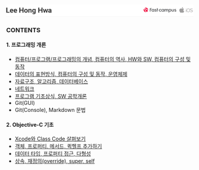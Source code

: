 <img src="https://github.com/LeeHongHwa/LeeHongHwa/blob/master/img/title.png"/>

### CONTENTS

#### 1. 프로그래밍 개론
  - [컴퓨터/프로그램/프로그래밍의 개념, 컴퓨터의 역사, HW와 SW, 컴퓨터의 구성 및 동작]
  - [데이터의 표현방식, 컴퓨터의 구성 및 동작, 운영체제]
  - [자료구조, 알고리즘, 데이터베이스]
  - [네트워크]
  - [프로그램 기초상식, SW 공학개론]
  - Git(GUI)
  - Git(Console), Markdown 문법

#### 2. Objective-C 기초
  - [Xcode와 Class Code 살펴보기]
  - [객체, 프로퍼티, 메서드, 퀵헬프 추가하기]
  - [데이터 타입, 프로퍼티 접근, 다형성]
  - [상속, 재정의(override), super, self]

[//]: # (These are reference links used in the body of this note and get stripped out when the markdown processor does its job. There is no need to format nicely because it shouldn't be seen. Thanks SO - http://stackoverflow.com/questions/4823468/store-comments-in-markdown-syntax)

  [컴퓨터/프로그램/프로그래밍의 개념, 컴퓨터의 역사, HW와 SW, 컴퓨터의 구성 및 동작]: <https://github.com/LeeHongHwa/LeeHongHwa/blob/class/class/160905.pdf>

  [데이터의 표현방식, 컴퓨터의 구성 및 동작, 운영체제]: <https://github.com/LeeHongHwa/LeeHongHwa/blob/class/class/160906.pdf>

  [자료구조, 알고리즘, 데이터베이스]: <https://github.com/LeeHongHwa/LeeHongHwa/blob/class/class/160907.pdf>

  [네트워크]: <https://github.com/LeeHongHwa/LeeHongHwa/blob/class/class/160908.pdf>

  [프로그램 기초상식, SW 공학개론]: <https://github.com/LeeHongHwa/LeeHongHwa/blob/class/class/160909.pdf>

  [Xcode와 Class Code 살펴보기]: <https://github.com/LeeHongHwa/LeeHongHwa/blob/class/class/160919_Xcode%2CObject/160919_Xcode%2CObject.md>

  [객체, 프로퍼티, 메서드, 퀵헬프 추가하기]: <https://github.com/LeeHongHwa/LeeHongHwa/blob/class/class/160920_Object%2CMethod%2CProperty%2CQuickHelp/160920_Object%2CMethod%2CProperty%2CQuickHelp.md>

  [데이터 타입, 프로퍼티 접근, 다형성]: <https://github.com/LeeHongHwa/LeeHongHwa/blob/class/class/160921_%EB%8D%B0%EC%9D%B4%ED%84%B0%ED%83%80%EC%9E%85%2C%ED%94%84%EB%A1%9C%ED%8D%BC%ED%8B%B0%EC%A0%91%EA%B7%BC%2C%EB%8B%A4%ED%98%95%EC%84%B1/160921_%EB%8D%B0%EC%9D%B4%ED%84%B0%ED%83%80%EC%9E%85%2C%ED%94%84%EB%A1%9C%ED%8D%BC%ED%8B%B0%EC%A0%91%EA%B7%BC%2C%EB%8B%A4%ED%98%95%EC%84%B1.md>

  [상속, 재정의(override), super, self]: <https://github.com/LeeHongHwa/LeeHongHwa/blob/class/class/160922_%EC%83%81%EC%86%8D%2C%EC%9E%AC%EC%A0%95%EC%9D%98%2CSelf%2CSuper/160922_%EC%83%81%EC%86%8D%2C%EC%9E%AC%EC%A0%95%EC%9D%98%2CSelf%2CSuper.md>